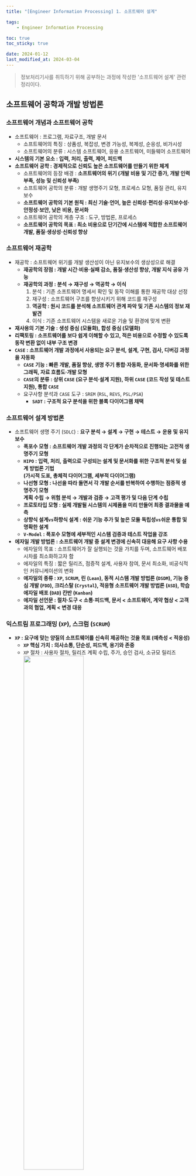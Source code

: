 ```yaml
---
title: "[Engineer Information Processing] 1. 소프트웨어 설계"

tags:
    - Engineer Information Processing

toc: true
toc_sticky: true

date: 2024-01-12
last_modified_at: 2024-03-04
---
```


> 정보처리기사를 취득하기 위해 공부하는 과정에 작성한 '소프트웨어 설계' 관련 정리이다.

## 소프트웨어 공학과 개발 방법론

### 소프트웨어 개념과 소프트웨어 공학

- 소프트웨어 : 프로그램, 자료구조, 개발 문서
  - 소프트웨어의 특징 : 상품성, 복잡성, 변경 가능성, 복제성, 순응성, 비가시성
  - 소프트웨어의 분류 : 시스템 소프트웨어, 응용 소프트웨어, 미들웨어 소프트웨어
- <b>시스템의 기본 요소 : 입력, 처리, 출력, 제어, 피드백</b>
- <b>소프트웨어 공학 : 경제적으로 신뢰도 높은 소프트웨어를 만들기 위한 체계</b>
  - 소프트웨어의 등장 배경 : <b>소프트웨어의 위기 (개발 비용 및 기간 증가, 개발 인력 부족, 성능 및 신뢰성 부족)</b>
  - 소프트웨어 공학의 분류 : 개발 생명주기 모형, 프로세스 모형, 품질 관리, 유지보수
  - <b>소프트웨어 공학의 기본 원칙 : 최신 기술·언어, 높은 신뢰성·편리성·유지보수성·안정성·보안, 낮은 비용, 문서화</b>
  - 소프트웨어 공학의 계층 구조 : 도구, 방법론, 프로세스
  - <b>소프트웨어 공학의 목표 : 최소 비용으로 단기간에 시스템에 적합한 소프트웨어 개발, 품질·생상성·신뢰성 향상</b>

### 소프트웨어 재공학

- 재공학 : 소프트웨어 위기를 개발 생산성이 아닌 유지보수의 생상성으로 해결
  - <b>재공학의 장점 : 개발 시간·비용·실패 감소, 품질·생산성 향상, 개발 지식 공유 가능</b>
  - <b>재공학의 과정 : 분석 → 재구성 → 역공학 → 이식</b>
    1. 분석 : 기존 소프트웨어 명세서 확인 및 동작 이해를 통한 재공학 대상 선정
    2. 재구성 : 소프트웨어 구조를 향상시키기 위해 코드를 재구성
    3. <b>역공학 : 원시 코드를 분석해 소프트웨어 관계 파악 및 기존 시스템의 정보 재발견</b>
    4. 이식 : 기존 소프트웨어 시스템을 새로운 기술 및 환경에 맞게 변환
- <b>재사용의 기본 기술 : 생성 중심 (모듈화), 합성 중심 (모델화)</b>
- <b>리팩토링 : 소프트웨어를 보다 쉽게 이해할 수 있고, 적은 비용으로 수정할 수 있도록 동작 변환 없이 내부 구조 변경</b>
- <b><code>CASE</code> : 소프트웨어 개발 과정에서 사용되는 요구 분석, 설계, 구현, 검사, 디버깅 과정을 자동화</b>
  - <b><code>CASE</code> 기능 : 빠른 개발, 품질 향상, 생명 주기 통합·자동화, 문서화·명세화를 위한 그래픽, 자료 흐름도·개발 모형</b>
  - <b><code>CASE</code>의 분류 : 상위 <code>CASE</code> (요구 분석·설계 지원), 하위 <code>CASE</code> (코드 작성 및 테스트 지원), 통합 <code>CASE</code></b>
  - 요구사항 분석과 ```CASE``` 도구 : ```SREM``` (```RSL```, ```REVS```, ```PSL/PSA```)
    - <b><code>SADT</code> : 구조적 요구 분석을 위한 블록 다이어그램 채택</b>

### 소프트웨어 설계 방법론

- 소프트웨어 생명 주기 (```SDLC```) : <b>요구 분석 → 설계 → 구현 → 테스트 → 운용 및 유지보수</b>
  - <b>폭포수 모형 : 소프트웨어 개발 과정의 각 단계가 순차적으로 진행되는 고전적 생명주기 모형</b>
  - <b><code>HIPO</code> : 입력, 처리, 출력으로 구성되는 설계 및 문서화를 위한 구조적 분석 및 설계 방법론 기법<br>(가시적 도표, 총체적 다이어그램, 세부적 다이어그램)</b>
  - <b>나선형 모형 : 나선을 따라 돌면서 각 개발 순서를 반복하여 수행하는 점증적 생명주기 모형<br>계획 수립 → 위험 분석 → 개발과 검증 → 고객 평가 및 다음 단계 수립</b>
  - <b>프로토타입 모형 : 실제 개발될 시스템의 시제품을 미리 만들어 최종 결과물을 예측</b>
  - <b>상향식 설계<code>vs</code>하향식 설계 : 쉬운 기능 추가 및 높은 모듈 독립성<code>vs</code>쉬운 통합 및 명확한 설계</b>
  - <b><code>V-Model</code> : 폭포수 모형에 세부적인 시스템 검증과 테스트 작업을 강조</b>
- <b>에자일 개발 방법론 : 소프트웨어 개발 중 설계 변경에 신속히 대응해 요구 사항 수용</b>
  - 에자일의 목표 : 소프트웨어가 잘 실행되는 것을 가치를 두며, 소프트웨어 배포 시차를 최소화하고자 함
  - 에자일의 특징 : 짧은 릴리즈, 점증적 설계, 사용자 참여, 문서 최소화, 비공식적인 커뮤니케이션의 변화
  - <b>에자일의 종류 : <code>XP</code>, <code>SCRUM</code>, 린 (<code>Lean</code>), 동적 시스템 개발 방법론 (<code>DSDM</code>), 기능 중심 개발 (<code>FDD</code>), 크리스탈 (<code>Crystal</code>), 적응형 소프트웨어 개발 방법론 (<code>ASD</code>), 학습 에자일 배포 (<code>DAD</code>) 칸반 (<code>Kanban</code>)</b>
  - <b>에자일 선언문 : 절차·도구 < 소통·피드백, 문서 < 소프트웨어, 계약 협상 < 고객과의 협업, 계획 < 변경 대응</b>

### 익스트림 프로그래밍 (```XP```), 스크럼 (```SCRUM```)

- <b><code>XP</code> : 요구에 맞는 양질의 소프트웨어를 신속히 제공하는 것을 목표 (예측성 < 적응성)</b>
  - <b><code>XP</code> 핵심 가치 : 의사소통, 단순성, 피드백, 용기와 존중</b>
  - ```XP``` 절차 : 사용자 절차, 릴리즈 계획 수립, 주가, 승인 검사, 소규모 릴리즈<br><img src="https://github.com/pocj8ur4in/pocj8ur4in.github.io/assets/105341168/3c2895a0-fcc9-4d80-ac10-f46d5e5258f6" width="60%">
  - <b><code>XP</code>의 12가지 프랙티스 : <code>Pair Programming</code>, <code>Planning Game</code>, <code>Test-Driven Development</code>, <code>Whole Team</code>, <code>Continuous Process</code>, <code>Small Releases</code>, <code>Coding Standards</code>, <code>Collective Code Ownership</code>, <code>Simple Design</code>, <code>System Metaphor</code>, <code>Sustainable Pace</code></b>
- ```SCRUM``` : 요구사항 변경에 신속히 대처할 수 있는  반복적이고 점진적인 팀 중심 소프트웨어 개발 방법론
  - ```SCRUM``` 5가지 가치 : 확약, 전념, 정직, 존중, 용기
  - <b><code>SCRUM</code> 역할 : 제품 책임자, 스크럼 마스터, 스크럼 팀</b>
  - <b><code>SCRUM</code> 절차 : 제품 백로그, 스프린트, 스프린트 일일 미팅, 스프린트 플래닝 미팅, 스프린트 리뷰, 스프린트 회고<br><img src="https://github.com/pocj8ur4in/pocj8ur4in.github.io/assets/105341168/15aa64aa-e1eb-46ba-8eb3-95257eefbe53" width="70%"></b>
    - <b>스프린트 : 작은 단위의 개발 업무를 단기간에 개발, 2~4주마다 이해 관계자에 진척도 보고</b>

## 현행 시스템 분석과 요구 분석

### 현행 시스템 분석

- 현행 시스템 분석 : 어떤 하위 시스템으로 구성되어 있는지 파악하는 절차
  - 현행 시스템 분석의 목적 : 개발 시스템의 개발 범위를 확인하고 이행하기 위한 방향성 설정
  - 시스템 아키텍처 : 상위 시스템과 하위 시스템이 어떤 관계로 상호 작용하는지 각 동작 원리와 구성을 표현한 것
  - <b>현행 시스템 파악 절차 : 시스템 및 인터페이스 →  소프트웨어 아키텍처 → 하드웨어 및 네트워크 구성</b>
    - 시스템 구성 : 기간 업무, 지원 업무로 구분
    - 시스템 기능 : 주요 기능과 하부 기능으로 계층형으로 표시
    - <b>인터페이스 현황 : 단위 업무 시스템 및 시스템 간 통신하는 데이터를 명시</b>
    - 소프트웨어 현황 : 소프트웨어 라이선스 적용 방식 (사이트, 서버, 프로세서, 코어, 사용자 수)
    - 하드웨어 현황 : 서버 사양, 서버 이중화 여부 파악
    - 네트워크 현황 : 시스템의 네트워크 구성 형태를 그림으로 표현
    - 개발 기술 환경 분석 : 플랫폼, ```OS```, ```DBMS```, 미들웨어 분석
- 플랫폼 : 응용 프로그램을 실행하기 위한 하드웨어와 소프트웨어의 결합
  - 플랫폼의 종류 : 운영체제, 어플리케이션, 클라우드, 데이터베이스, 개발, 모바일, ```IoT```, 인터넷 서비스, 개발...
  - <b>플랫폼 성능 특성 분석 항목 : 경과 시간, 사용률, 응답 시간, 가용성</b>
  - 플랫폼 성능 특성 분석 방법 : 성능 테스트, 사용자 인터뷰, 문서 점검
  - 플랫폼 사용할 때의 이점 : 개발·운영·유지보수 비용 감소, 안정성·보안성 향상, 여러 플랫폼·커뮤니티 지원
- ```OS``` : ```HW·SW``` 자원 관리 및 공통 서비스 제공, 사용자와의 인터페이스 제공
  - ```OS``` 분석 항목 : 종류, 버전, 패치 일자, 백업 주기 분석
  - ```OS``` 고려 사항 : 가용성, 성능, 기술 지원, 주변 기기, 구축 비용
  - ```OS``` 메모리 누수 : 실행 소프트웨어가 정상 종료되지 않고 남아있는 증상
- 오픈소스 라이선스 : ```GNU```, ```GNU GPLv1```, ```BSD```, ```Apache 2.0```, ```GNU Affero General Public License v3.0```, ```Eclipse Public License 2.0```, ```Mozilla Public License 2.0```, ```Creative Commons```
- ```DBMS``` : 응용 프로그램과 데이터의 중재자로서 모든 응용 프로그램들이 데이터베이스를 공유할 수 있도록 관리
  - ```DBMS``` 목적 : 종속성 및 중복성 문제를 해결하기 위해 제안
  - ```DBMS``` 종류 : ```Oracle```, ```MSSQL```, ```MySQL```, ```SQLite```, ```MongoDB```, ```Redis```
  - <b><code>DBMS</code> 분석 항목 : 가용성, 성능, 기술 지원, 상호 호환성, 구축 비용</b>

### 요구사항 개발

- 요구공학 : 사용자 요구가 반영된 시스템 개발을 위해 사용자 요구를 추출, 분석, 명세, 검증, 관리
  - 요구사항 베이스라인 : 이해 당사자 간의 명시적 합의, 프로젝트 목표 달성 여부를 확인하는 기준
  - <b>요구사항 분류 : 기능 요구사항과 비기능 요구사항을 구분하고 우선순위 여부를 확인</b>
    - <b>기술 내용에 따른 분류 : 기능 요구사항 (사용자가 원하는 기능)<code>vs</code>비기능 요구사항 (수행 환경, 제약 조건)</b>
    -  기술 관점 및 대상에 따른 분류 : 시스템 요구사항<code>vs</code>사용자 요구사항
- ```SWEBOK``` 기반 요구사항 개발 프로세스 : <b>도출 → 분석 → 명세 → 검증</b>
  - 요구사항 도출 : 현재 상태를 파악하고 문제를 정의하고 목표를 도출
  - <b>요구사항 분석 : 소프트웨어가 어떻게 상호 작용하는지 이해하고, 요구사항 정의를 도출 및 문서화</b>
    - <b>분석 기법 : 사용자 의견 청취, 사용자 인터뷰, 문서 및 모델 분석, 설문 조사</b>
    - 분석 단계 : 문제 인식 → 전개 → 평가 및 종합 → 검토 → 문서화
  - 요구사항 명세 : 시스템 정의 및 요구사항, 소프트웨어 요구사항을 문서화
    - <b>명세 기법 : 정형 명세 (수학적 + 정확한 표현, 명세·구현의 일치)<code>vs</code>비정형 명세 (자연어 + 작성·이해 용이, 다양한 전달 방법)</b>
  - 요구사항 확인 : 문서로 만들어진 내용을 확인 및 검증
  - 요구사항 관리 : 요구사항 명세서와 관련된 변경 사항을 추적 및 관리
- <b>요구사항 관리 도구의 필요성 : 프로세스 효율성 재고 및 관리·분석·추적·평가·의사소통 용이</b>
- 요구사항 할당 : 요구사항을 만족시키기 위한 아키텍처 구성 요소를 식별

### 요구사항 확인 기법과 ```FTR```

- 요구사항 확인 기법 : 인터뷰, 설문 조사, 시나리오, 스토리보드, 워크숍, 브레인스토밍, 분석 모델링
  - <b>프로토타이핑 : 도출된 요구사항을 토대로 시제품을 제작해 대상 시스템과 바교하여 추가 요구사항을 재작성</b>
    - 프로토타이핑 절차 : 요구사항 분석 → 설계 → 개발 → 검토·피드백 → 프로토타입 정제 → 요구사항 검증
  - 모델 검증 : 분석 단계에서 개발된 모델의 품질을 검증
    - 정적 분석 : 객체 모델에서 객체 간에 존재하는 의사소통 경로를 검증하기 위해 명세의 일관성·정확성 확인
    - 동적 분석 : 모델을 검증하기 위해 소스 코드를 직접 실행해 메모리 누수 현황 및 스레드 결함 분석
  - 요구사항 검토 : 여러 검토자자가 에러, 잘못된 가정, 불명확성, 표준과의 차이를 탐색
  - <b>인수 테스트 : 소프트웨어가 요구사항을 만족하는지 확인하기 위한 테스트</b>
    - 인수 테스트 종류 : 계약 인수 테스트, 규정 인수 테스트, ```α```·```β```검사, 사용자 인수 테스트, 운영 인수 테스트
    - 인수 테스트 절차 : 계획 → 설계 → 구현 → 검토 → 수행 → 완료
  - <b>정형 기술 검토 : 소프트웨어 개발 산출물 대상 요구사항 일치 여부·표준 준수·결합 발생 여부를 검토하는 정적 분석</b>
    - 정형 기술 검토 특징 : 구조화된 절차, 전문가의 참여 필요, 개발 초기 적용 가능, 문서화의 중요성
    - <b>정형 기술 검토 지침 : 의제 및 범위 유지, 참가자 수 제한, 체크리스트 및 일정 할당, 검토에 집중, 논쟁 제한, 명확한 문제 영역</b>

### ```UML```과 럼바우 분석 기법

- 개념 모델링 : 요구사항을 이해하기 쉽도록 실 세계의 상황을 단순화하여 개념적으로 표현한 모델을 생성하는 과정
  - 개발 대상 도메인의 엔티티 및 관계와 종속성을 반영
- <b><code>UML</code> : 객체지향 소프트웨어 개발 과정의 모델링 기술 및 방법론을 통합한 범용 모델링 언어</b>
  - ```UML``` 특성 : 시각화, 문서화, 명세화, 구축, 확장성, 표준화된 언어
  - <b><code>UML</code> 관점 : 기능적 (유스케이스 다이어그램), 정적 (클래스 다이어그램), 동적 (시퀀스·상태 다이어그램)</b>
  - <b><code>UML</code> 구성 : 사물 (객체 간의 관계 형성 대상), 관계 (객체 간의 연관성 표현), 다이어그램 (격체의 관계 도식화)</b>
    - <b>스테레오타입 : <code>UML</code> 구성 외에 추가적인 확장 요소를 표현 (<code><<>></code>으로 포현)</b>
    - <code>UML</code> 접근 제어자 : ```public``` (```+```), ```private``` (```-```), ```protected``` (```#```), ```package``` (```~```)
    - <code>UML</code> 표현 : ```1``` (```1``` 객체 연결), ```*``` 또는 ```0..*``` (0이거나 0 이상 객체 연결), ```1..*``` (1이거나 1 이상 객체 연결), ```0..1``` (0이거나 1 객체 연결), ```1, 3, 5``` (1이거나 3이거나 6 객체 연결), ```n``` (```n```개 객체 연결), ```m..*``` (```m```이거나 ```m```개 이상 객체 연결)
- <b>럼바우 객체지향 분석 (= 객체 모델링 기법) : 소프트에어 구성 요소를 그래픽으로 모형화</b>
  - <b>럼바우 객체지향 분석 절차 : 객체 모델링 (객체 다이어그램) → 동적 모델링 (상태도) → 기능 모델링 (자료 흐름도)</b>
    - 객체 모델링 : 시스템에서 요구되는 객체를 찾아 속성, 연산, 관계를 규정하여 객체를 다이어그램으로 표시
    - 동적 모델링 : 제어 흐름, 상호 작용, 동작 순서 등의 상태를 시간 흐름에 따라 상태 다이어그램으로 표시
    - 기능 모델링 : 여러 프로세스 간 자료 흐름 표시 (어떤 데이터를 입력해 어떤 결과를 가져올 수 있을지 표현)

### ```UML``` 다이어그램

- <b>구조 다이어그램 : 시스템 구조와 구성 요소 간의 관계를 시각적으로 표현</b>
  - <b>클래스 다이어그램 : 시스템 내 클래스·인터페이스 및 그 관계를 시각적 표현, 클래스 속성·메소드로 구현 정보 제공</b>
  - 객체 다이어그램 : 특정 시점의 객체 간의 관계 및 상태 표현, 클래스들이 어떻게 실제로 인스턴스화되는지 표현
  - 복합체 구조 다이어그램 : 시스템의 복잡한 구조를 모델링하기 위해 객체의 내부 구조 및 상호 작용을 표현
  - 배치 다이어그램 : 시스템의 물리적 배치 및 구성, 하드웨어와 소프트웨어 간의 관계를 표현
  - <b>컴포넌트 다이어그램 : 소프트웨어 시스템의 컴포넌트의 구조 및 관계 표현, 어떤 기능을 수행하는지 나타내 모듈화 및 재사용에 유용</b>
  - 패키지 다이어그램 : 시스템을 구성하는 여러 개체를 그룹화하여 표현하여 모듈화나 구조화를 표현
- <b>행위 다이어그램 : 시스템 내 상호작용, 메시지 흐름, 객체 간의 상호 작용와 같은 시스템의 동작을 그래픽으로 표현</b>
  - 유스케이스 다이어그램 : 시스템 및 시스템과 사용자 간의 상호 작용을 시각적으로 표현
  - <b>액티비티 다이어그램 : 시스템 내부 프로세스나 작업 흐름을 시각적으로 표현</b>
  - 상태 머신 다이어그램 : 객체의 생명주기와 상태 변화를 상태, 이벤트, 전이로 구성하여 표현
  - 협력 다이어그램 : 객체들이 서로 메시지를 주고받는 과정을 객체, 메시지로 표현
  - 상호 작용 다이어그램 : 유스케이스를 수행하기 위해 객체들이 어떻게 상호 작용하는지 객체 간 메시지를 통해 표현
    - <b>순차 다이어그램 : 시스템 구성 요소들이 어떻게 상호 작용하는지 객체, 생명선, 실행, 메시지, 시간으로 표현</b>
    - 통신 다이어그램 : 시스템에서 객체 간의 통신을 객체 간의 관계 및 역할, 메시지 흐름, 시간 흐름으로 표현
- <b>클래스 다이어그램 : 시스템을 구성하는 객체 간의 관계를 추상화한 모델을 논리적 구조로 표현</b><br><img src="https://github.com/pocj8ur4in/pocj8ur4in.github.io/assets/105341168/f36208b8-a953-41f7-99fc-08b8d3c92de6" width="60%">
- 유스케이스 다이어그램 : 사용자 요구를 기능적 측면에서 기술하기 위해 액터와 유스케이스로 구성하여 표현<br><img src="https://github.com/pocj8ur4in/pocj8ur4in.github.io/assets/105341168/2d87dd8e-b6b4-42c1-be8c-ab555c15a5af" width="60%">
  - <b>유스케이스 다이어그램 요소 : 시스템 경계, 액터, 유스케이스, 관계 (연관, 포함, 확장, 일반화)</b>
  - 유스케이스 다이어그램 작성 단계 : 액터 식별 → 유스케이스 식별 → 관계 정의 → 유스케이스 구조화
  - 유스케이스 다이어그램 관계 표현 : ```UML``` 관계를 통해 표현<br><img src="https://github.com/pocj8ur4in/pocj8ur4in.github.io/assets/105341168/08a0c2b5-b7ad-420f-9b08-979fdf3deaf7" width="70%">
    - ```UML``` 연관 관계 : 한 사물의 객체가 다른 사물의 객체와 연결된 것을 표현 (연관 관계명, 역할명)
    - <b><code>UML</code> 의존 관계 : 연관 관계와 동일하나, 메소드드를 사용할 때처럼 짧은 시간만을 유지</b>
    - <b><code>UML</code> 일반화 관계 : 객체지향의 상속 관계를 표현 (하위 클래스와 상위 클래스 간의 관계를 표현)</b>
    - ```UML``` 집합 관계 : 전체 객체와 부분 객체 간의 관계를 표현
    - ```UML``` 포함 관계 : 부분 객체가 전체 객체에 속하는 강한 집합 연관의 관계를 표현
    - <b><code>UML</code> 실체화 관계 : 인터페이스와 실제 구현된 일반 클래스 간의 관계로 존재하는 행동에 대한 구현을 표현</b>

## <code>UI</code> 설계

### <code>UI</code> 환경 분석

- <code>UI</code> 표준을 위한 환경 분석
  - 사용자 경향 분석 : 기존 <code>UI</code> 경향을 숙지해 현재 <code>UI</code>의 단점 작성
  - 기능 및 설계 분석 : 기능 조작성, 오류 방지, 최소한의 조작으로 업무 처리가 가능한지, <code>UI</code>의 정보 전달이 어떤지
- <code>UI</code> 요구사항 요소 : 데이터 요구, 기능 요구, 제품 및 서비스 품질, 제약 사항
- 정황 시나리오 : 개발 서비스의 초기 모양 상상 (사용자 관점에서 높은 수준·낙관적 상황을 가정해 기초 시나리오 작성)

### <code>UI</code> 표준과 지침

- <code>UI</code> : 인간, 디지털 기기, 소프트웨어 간에 의사소통이 가능하도록 만든 매개체
  - <code>UI</code> 분야 : 표현, 정보 제공 및 전달, 기능<br>→ 웹 디자인, 모바일 앱 디자인, 게임 디자인, 산업 디자인, 기계 학습 인터페이스
  - <b><code>UI</code> 개발 시스템이 가져야할 기능 : 사용자의 입력 검증, 에러 및 에러 메시지 처리, 도움과 프롬프트 제공</b>
- <b><code>UI</code> 설계 원칙 : 직관성, 유효성, 학습성, 유연성</b>
- <b><code>UI</code> 설계 지침 : 사용자 중심, 일관성, 단순성, 가시성, 표준화, 접근성, 결과 예측 가능, 명확성, 오류 발생 해결</b>
- <code>UI</code> 구현 표준 : 화면 구성, 화면 이동과 같이 화면에서 공통적으로 갖춰어야 할 최소의 <code>UI</code> 요소 및 배치 규칙
  - <code>UI</code> 설계 시 오류 지침 : 명확하고 이해하기 쉬운 메시지, 문제 해결 방법 제공, 시각적 강조 및 사용자 경험 고려
  - <code>UI</code> 표준 구성 : 전체 <code>UX</code> 원칙, 정책·철학, <code>UI</code> 스타일 가이드, <code>UI</code> 패턴 모델 정의, <code>UI</code> 표준 수립 조직 구성
- <code>UX</code> : 제품을 대상으로 직·간접적으로 사용하면서 느끼고 생각하는 지각·반응·행동과 같은 모든 경험

### <code>UI</code> 설계

- <code>UI</code> 설계 단계 : 문제 정의 → 사용자 모델 정의 → 작업 분석 → 컴퓨터 오브젝트·기능 정의 → ```UI``` 정의 → 디자인 평가
  - <code>UI</code> 메뉴 구조 설계, 내부 및 외부 화면과 폼 설계, <code>UI</code> 검토 수행
  - <code>UI</code> 요구사항 정의 : 시스템 구조, 사이트맵, 프로세스 정의, 화면 설계
- <b><code>UI</code>의 종류 : <code>CLI</code>, <code>GUI</code>, <code>NUI</code>, <code>OUI</code>, <code>TUI</code>, <code>WUI</code>, <code>Touch UI</code></b>
- <code>UI</code> 설계 도구
  - 와이어 프레임 : 화면 단위로 레이아웃을 설계
  - <b>목업 : 실물 크기의 정적 모형을 시각적으로 구현</b>
  - 스토리보드 : 사용자, 작업, 인터페이스 간의 상호 작용을 시각화
- <b><code>UI</code>의 요소 : 라디오 버튼, 체크박스, 토글 버튼, 드롭다운 리스트</b>
- ```UI``` 프로토타입 : 시제품을 제작해 대상 시스템과 비교하면서 개발 중에 도출되는 추가 요구사항을 지속적으로 재작성
- 감성 공학 : 인간이 가진 소망으로서의 이미지나 감성 구체화 (```HCI``` 설계에 정량 측정 및 평가, 여러 학문 융합)

## ```SW``` 설계

### ```SW``` 설계 모델링

- <b><code>SW</code> 설계 모델링 : 요구사항에 만족하는 <code>SW</code>의 내부 구조 및 동적 행위를 모델링하여 표현</b>
  - ```SW``` 설계 모델링 주의사항 : 요구사항 분석의 정확성, 모델링의 명확성, 모듈화의 적절성, 일관성 유지, 변화 대응
  - ```SW``` 설계 원리 : 분할과 정복, 추상화, 단계적 분해, 모듈화, 정보 은닉
  - <b><code>SW</code> 설계 분류 : 상위 설계 (아키텍처, 데이터, 인터페이스) / 하위 설계 (모듈, 자료구조, 알고리즘)</b>
- <code>SW</code> 공학에서의 모델링 : 모델과 ```ing```의 결합으로 모델을 만드는 일을 의미
  - <code>SW</code> 설계 대상 : 구조 모델링, 행위 모델링
  - <code>SW</code> 설계 방법 : 구조적 설계, 자료 중심 설계, 객체지향 설계
- <b><code>SW</code> 구조도 : 모듈과 모듈 간의 관계를 상자와 선으로 표시하는 구조적 설계 방법</b>
  - <code>SW</code> 구조도 용어 : ```Fan-in```, ```Fan-out```, ```Depth```, ```Width```, ```Super Ordinate```, ```Subordinate```

<img src="https://github.com/pocj8ur4in/pocj8ur4in.github.io/assets/105341168/1d597b81-18c1-43e3-833b-7a63ced56739" width="60%">

### 구조적 분석 도구

- <b>자료 흐름도 : 시스템 내 모든 자료를 처리, 자료 흐름, 자료 저장소, 단말로 기술하여 분석</b>
  - <b>자료 흐름도 특징 : 시스템·프로그램 간 총체적 데이터 흐름 표시 가능, 다차원적·그림 중심·하향식 분할 원리</b>
  - 자료 흐름도 원칙 : 자료 보존, 최소 자료 입력, 독립성, 지속성, 순차 처리, 영구성
  - <b>자료 흐름도의 구성 요소 및 표기법 : 화살표·원·사각형·직선으로 표시</b><br><img src="https://github.com/pocj8ur4in/pocj8ur4in.github.io/assets/105341168/187981a0-bb1b-4cec-806e-6dcb65556ec4" width="80%">
- 소단윈 명세서 : 세분화된 자료 흐름도에서 최하위 단계 프로세스의 처리 절차를 설명
- 구조적 언어 : 자연어의 일부분으로 한정된 단어, 문형와 같은 제한된 구조로 명세서 작성
- 의사 결정 나무 : 현재 상황과 목표와의 상호 관련을 나무 가지로 표현
- 의사 결졍표 : 복잡한 의사결정 논리를 기술하여 자료 처리 분야에 활용
- <b>자료 사전 : 시스템과 관련된 모든 자료 명세 및 속성을 파악하기 위해 조직화된 도구</b><br><img src="https://github.com/pocj8ur4in/pocj8ur4in.github.io/assets/105341168/9c2cbcaf-1bca-486a-90ac-70702a62962c" width="80%">

### 모듈

- <b>모듈 : 전체 프로그램에서 어떤 기능을 수행할 수 있는 실행 코드<b>
  - <b>모듈화를 통해 얻을 수 있는 것 : 유지보수 용이성, 재사용성, 테스트 용이성, 확장성, 독립성</b>
  - <b>결합도 : 서로 다른 모듈 간의 기능적인 연관 정도 (결합도를 낮게 하면 독립성이 향상)</b><br><img src="https://github.com/pocj8ur4in/pocj8ur4in.github.io/assets/105341168/7e0cc48a-3e81-42f4-be75-778d43d5106b" width="70%">
  - <b>응집도 : 같은 모듈 내 요소들이 서로 관련된 정도 (응집도가 높으면 필요한 요소들로 구성됨을 의미)</b><img src="https://github.com/pocj8ur4in/pocj8ur4in.github.io/assets/105341168/52f3b489-9f22-4ab1-810a-983ffabe4bfc" width="70%">
  - <b> 모듈 설계 방법 : 출입구 하나, 유지보수 쉽게, 모듈 크기 작게·예측 가능하게, 계층적 자료 조직, 복잡도·중복 최소</b>
  - <b>모듈 (실질적인 구현 단위)<code>vs</code>컴포넌트 (실제 동작하는 엔티티 단위)</b><br><img src="https://github.com/pocj8ur4in/pocj8ur4in.github.io/assets/105341168/aa627e7c-90eb-4925-a549-d4230444e985" width="70%">
  - 모듈 분할의 특징 : 추상화, 모듈화, 정보 은닉, 복잡도, 시스템 구조

### 재사용

- <b>재사용 : 검증된 기능을 파악하여 재구성</b> (라이브러리, 프레임워크, 컴포넌트, 마이크로서비스)
  - <b>재사용 규모에 따른 구분 : 함수와 객체, 어플리케이션, 컴포넌트</b>
- 공통 모듈 : 각 서브 시스템에서 공통으로 사용하는 기능을 묶어 하나의 공통된 모듈로 개발
  - <b>공통 모듈 명세 기법 : 정확성, 명확성, 완전성, 일관성, 추적성</b>
  - 공통 모듈 테스트 : 화이트박스 테스트, 메소드 기반 테스트, 화면 기반 테스트
- 모듈 명세화 도구 : 흐름도, 의사결정도, ```PDL```, 상태 전이도, 행위도
  - <b><code>N-S</code> 도표 : 구조적 프로그램의 순차-선택-반복의 구조를 사각형으로 도식화</b>
  - 의사 코드 : 사람이 이해하기 쉽도록 약속된 형식으로 작성된 코드
  - 의사 결정표 : 모듈의 동작을 결정하는 조건과 결과를 표로 나타낸 문서

### 소프트웨어 아키텍처

- 소프트웨어 아키텍처 : 요구사항을 기반으로 개발 대상 소프트웨어의 기본 틀을 만드는 것
  - <b>소프트웨어 아키텍처 시스템 품질 속성 : 가용성, 변경 용이성, 성능, 보안성, 사용 편의성, 시험 용이성</b>
  - 소프트웨어 아키텍처 특징 : 간략성, 추상화, 가시성
  - 소프트웨어 아키텍처 복잡도 관리 종류 : 과정 추상화, 데이터 추상화, 제어 추상화
  - <b>아키텍처 프레임워크 : 복잡한 소프트웨어 문제의 해결 및 서술에 필요한 기본 구조를 제공하여 재사용 용이하게 함</b><br><img src="https://github.com/pocj8ur4in/pocj8ur4in.github.io/assets/105341168/4f99f136-db35-49a6-a52f-b8f59719568a" width="70%">
  - 소프트웨어 아키텍처 설계 원리 : 단순성, 효율성, 분할 및 계층화, 추상화, 모듈화
  - <b>소프트웨어 설계 과정 : 설계 목표의 설정 → 시스템 타입 결정 → 스타일 적용 및 커스텀마이즈 → 서브 시스템 기능·인터페이스 동작 작성 → 아키텍처 설계 검토</b>
- 소프트웨어 아키텍처 평가 방법론 : 예측 평가, 실무 평가, 사례 평가, 정량적 평가
  - 소프트웨어 아키텍처 평가 방법론 종류 : ```SAAM```, ```ATAM```, ```CBAM```, ```ARID```, ```ADR```
- 소프트웨어 아키텍처 ```4+1 View Model``` : 다양하고 동시적인 뷰를 기반으로 소프트웨어 위주 시스템 아키텍처 묘사
  - 소프트웨어 아키텍처 ```4+1 View Model``` 구성 요소 : 유스케이스 뷰, 논리 뷰, 프로세스 뷰, 구현 뷰, 배포 뷰

### 소프트웨어 아키텍처 패턴

- <b>소프트웨어 아키텍처 패턴 : 소프트웨어 아키텍처를 설계하는 데 발생하는 문제점을 해결하기 위한 재사용 가능한 솔루션</b>
  - 계층 구조 패턴 : 소프트웨어를 계층 단위로 나눔 (프레젠테이션, 어플리케이션, 데이터의 ```3-tier``` 아키텍처 패턴)
- <b><code>MVC</code> : <code>UI</code>와 비즈니스 로직을 분리해 모델, 뷰, 컨트롤러로 구성된 패턴</b>
- 클라이언트-서버 패턴 : 하나의 서버와 다수의 클라이언트로 구성하여 서버에 서비스를 요청하면 통신하는 구조
- <b>파이프 필터 패턴 : 데이터 스트림을 생성 및 처리하기 위해 필터, 파이프로 구성된 패턴</b>
- <code>Peer to Peer</code> 패턴 : 클라이언트-서버에 대칭적 특징 추가, 한 컴포넌트에 대응되는 <code>Peer</code>로 클라이언트, 서버 수행
- 브로커 패턴 : 컴포넌트가 컴퓨터와 사용자를 연결해주는 중앙 집중식 서버인 브로커 역할을 하며 분산 시스템에 사용
- 블랙보드 패턴 : 결정적 해결 전략이 없는 문제의 해결을 위해 블랙보드의 데이터를 컴포넌트에서 검색
- 이벤트 버스 패턴 : 소스 이벤트가 메시지를 발행하면 해당 채널 구독자가 메시지 수신 후 해당 이벤트 처리
- 인터프리터 패턴 : 표현식으로 특정 언어로 작성된 프로그램을 해석하는 컴포넌트 설계에 사용

### 코드 설계

- 코드 설계 : 데이터의 사용 목적에 따라 식별·분류·배열하기 위해 사용하는 숫자·문자·기호
  - 코드 설계 순서 : 코드 대상 선정 → 코드화 목적 명확화 → 코드 부여 대상 수 확인 → 사용 범위 결정 → 사용 기간 결정 → 코드화 대상 특성 분석 → 코드 부여 방식 결정 → 코드 문서화
  - 코드 설계 목적 : 고유성, 분류 편리성, 배열 효율성, 간결성, 유지보수 편리성, 코드 독립성, 코드 편의성
  - 코드 설계 고려 사항 : 기계 처리 적합성, 사용 편리성, 코드 공통성, 코드 쳬계셩, 코드 유연성
- <b>코드 기능 : 표준화, 간소화 + 분류, 식별, 배열 + 연상, 암호화, 오류 검출</b>
- 코드 분류 : 식별 코드, 분류 코드, <b>순차 코드</b>, 블록 코드, 그룹 분류식 코드, 10진 분류 코드, <b>표의 숫자 코드</b>, 연상 코드
- <b>코드 오류 종류 : 필사 오류, 전위 오류, 이중 오류, 생략 오류, 추가 오류, 임의 오류</b>

## 객체지향 설계와 디자인 패턴

### 소프트웨어 설계 기법과 객체지향 프로그래밍

- 구조적 프로그래밍 : 한개의 입력과 한개의 출력 구조를 갖게 하여 프로그램 이해 및 디버깅 작업이 쉬움
- 절차적 프로그래밍 : 순서대로 일련의 명령어를 나열하는 함수 기반 프로그래밍
- 객체지향 프로그래밍 : 컴퓨터 소프트웨어를 객체 단위로 구분하고, 객체 간의 모음으로 설계하는 것
  - <b>객체지향 : 개체 (<code>Entity</code>)를 속성과 메소드로 결합해 객체로 표현</b>
  - <b>객채지향 프로그래밍 구성 요소 : 클래스 (<code>Class</code>), 객체 (<code>Object</code>), 속성 (<code>Attribute</code>), 메소드 (<code>Method</code>), 메시지 (<code>Message</code>)</b>
  - <b>객체지향 특징 : 캡슐화, 정보은닉, 추상화, 상속성, 다형성</b>
  - <b>객체지향에서의 관계성 : (<code>is member of</code>) 연관성, (<code>is instance of</code>) 분류화, (<code>is part of</code>) 집단화, (<code>is a</code>) 일반화·특수화</b>
  - <b>오버로딩 : 한 클래스 내에서 같은 이름의 메소드를 사용하는 것 (매개 변수의 유형 및 개수가 달라지게 함)</b>
  - 오버라이딩 : 상속 관계의 두 클래스의 상위 클래스에서 정의한 메소드를 하위 클래스에서 재정의하는 것

### 객체지향 설계 원칙

- <b>객체지향 설계 원칙 : <code>SOLID</code></b>
  - <b>단일 책임의 원칙 (<code>SRP</code>) : 객체가 단 하나의 책임만을 가져야 함</b>
    - 객체는 단 하나의 기능만을 수행하고, 이 기능에 대한 변경 사항이 있으면 해댱 객체만 수정되어야 함
  - <b>개방-폐쇄의 원칙 (<code>OCP</code>) : 소프트웨어 구성 요소는 확장에 대해선 개방적, 수정에 대해선 폐쇄적이여야 함</b>
    - 기능이 추가되면 기존 코드를 수정하지 않고, 기존 코드를 확장하도록 설계해야 함
  - <b>리스코프 치환 원칙 (<code>LSP</code>) : 부모 클래스가 들어갈 자리를 자식 클래스로 대체해도 계획대로 작동되어야 함</b>
    - 어떤 클래스가 상속 관계에 있을 때, 자식 클래스는 부모 클래스의 역할을 수행할 수 있어야 함
  - <b>인터페이스 분리 원칙 (<code>ISP</code>) : 클라이언트는 자신이 사용하지 않는 메소드와 의존 관계를 맺으면 안됨</b>
    - 클라이언트가 사용하지 않는 인터페이스에 영향받지 않게 해, 불필요한 의존성을 줄이고 코드 유연성을 높임
  - <b>의존 역전 원칙 (<code>DIP</code>) : 구현이 아닌 추상화에 의존해야 함 (상위 모듈은 하위 모듈에 의존하면 안됨)</b>
    - 추상화된 인터페이스나 추상 클래스에 의존해야 하며, 의존성 주입을 통해 런타임 시 의존 관계 설정 가능
- 객체지향 개발 방법론 종류 : ```Booch``` (다이어그램 기반), ```OOSE``` (유스케이스 활용), ```OMT``` (모델링 기반)
  - <b><code>Coad & Yourdon</code> : <code>E-R</code> 다이어그램으로 객체의 행위를 데이터 모델링 (→ <code>UML</code>)</b>
- 클래스 설계 : 분석 단계 중 아직 확정되지 않은 클래스 내부 부분 중에 구현에 필요한 중요 사항을 결정
  - 클래스 인터페이스 : 클래스 구현, 클래스 사용, 클래스 확장
  - <b>협업에 의한 설계 : 선행 조건, 결과 조건, 불변 조건</b>

### 디자인 패턴

- <b>디자인 패턴 : 자주 사용하는 설계 형태를 정형화하여, 유형별로 설계 템플릿을 만들고 소프트웨어 개발 중의 과제 해결</b>
  - <b>디자인 패턴 장점 : 검증된 해결책 → 높은 생산성, 시간·비용 절감, 구조 파악 쉬움, 원활한 의사소통</b>
  - <b>디자인 패턴 단점 : 객체지향 위조, 초기 비용 부담, 패턴 이해 선행, 코드 복잡성 증가</b>
  - <b>디자인 패턴 구성 : 문제, 해결책, 결과, 이름, 컨텍스트, 구성 요소, 상호 작용, 문서화, 유연성, 일반성, 적용 예시, 품질 향상, 적용 가능성, 개발 방법론, 팀원 협업 + 알려진 사례, 샘플 코드</b>
- 디자인 패턴 활용 : 새로운 소프트웨어 개발, 기존 소프트웨어 리펙토링 및 기능 추가

### ```GOF``` 패턴

- <b><code>GoF</code> 패턴 : 객체 지향 설계 단계 중에 재사용에 유용한 설계들을 디자인 패턴으로 분류</b>
  - <b>생성 패턴 : 객체 생성 패턴 (객체 생성·변경이 시스템에 미치는 영향 최소화, 객체 생성·참조 과정 추상화)</b>
    - 팩토리 메소드 : 상위 클래스에서 객체를 생성하는 인터페이스를 정의하고, 하위 클래스에서 인스턴스 생성
    - <b>싱글톤 : 전역 변수를 사용하지 않고, 객체를 하나만 생성하여 생성된 객체를 어디에서든 참조하도록 함</b>
    - 프로토타입 : 프로토타입을 먼저 생성하고 인스턴스를 복제하여 사용
    - 빌더 : 객체를 생성하는 방식을 분리하여, 복잡한 객체를 생성하기 위해 다양한 객체들을 조합
    - <b>추상 팩토리 : 구체적인 클래스에 의존하지 않고 서로 연관된 객체들의 조합을 인터페이스로 제공</b>
  - <b>구조 패턴 : 클래스·객체 조합 패턴 (복잡한 구조를 개발하기 쉽게, 새로운 기능의 복합 객체 생성에 효과적)</b>
    - ```Adapter``` : 클래스 인터페이스를 다른 인터페이스롤 변환하여 다른 클래스가 이용 가능하게 함
    - ```Bridge``` : 구현부에서 추상층을 분리해 각자 독립적으로 확장
    - ```Composite``` : 객체들의 관계를 트리 구조로 작성해 복합 객체와 단일 객체를 구분 없이 다름
    - ```Decorator``` : 주어진 상황·용도에 맞게 어떤 객체에 다른 객체를 덧붙임
    - ```Facade``` : 서브 시스템의 인터페이스 집합에 대해 통합된 인터페이스 ```Wrapper``` 제공
    - ```Flyweight``` : 크기가 작은 여러 객체를 매번 생성하는 대신 가능한 한 공유하여 메모리 절약
    - ```Proxy``` : 접근이 어려운 객체에 접근 가능한 프록시 객체 및 그에 대한 인터페이스 제공
  - <b>행위 패턴 : 객체 상호 작용 패턴 (클래스·객체들이 상호 작용하는 방법 및 책임 분산, 메시지 교환과 관련)</b>
    - 책임 연쇄 : 요청을 처리할 객체가 둘 이상 존재하여, 한 객체가 처리 못하면 다음 객체롤 넘어가도록 함
    - ```Iterator``` : 접근이 잦은 객체는 동일한 인터페이스를 활용하도록 함
    - ```Command``` : 명렁어를 캡슐화하여 재사용 및 취소할 수 있도록 필요한 정보를 로그에 남김
    - ```Interpreter``` : 언어에 문법 표현을 정의
    - ```Memento``` : 특정 시점의 객체 내부 상태를 객체화해, 이후 요청에 따른 객체를 해당 시점으로 롤백 가능
    - ```Memento``` : 이벤트 발행·구독, 객체 상태 변화 및 전달에 따라, 객체에 상속된 객체들에 변화 상태 전달
    - ```State``` : 객체 상태에 따라 이벤트를 다르게 처리하도록 함
    - ```Strategy``` : 동일 계열 알고리즘을 개별적으로 캡슐화하여, 상호 교환 및 독립적으로 원하는 알고리즘 사용
    - ```Visitor``` : 처리 기능을 별도의 클래스로 구성하고, 분리된 처리 기능은 각 클래스를 방문하여 수행
    - ```Template``` : 상위에서 인터페이스를 정의하고, 하위에서 이를 구체화
    - ```Mediator``` : 상호 작용을 캡슙화하여 결합도를 낮추도록 함

## 시스템 인터페이스 설계

### 시스템 인터페이스 요구사항 확인

- 시스템 인터페이스 내·외부 요구사항 : 개발 대상 조직 내·외부 시스템 연동을 통하여 상호 작용을 하기 위한 접속 방법
- 시스템 인터페이스 요구사항 : 요구사항 구성, 내·외부 인터페이스의 이름, 연계 대상 시스템, 연계 범위·내용·방식, 송신 데이터, 인터페이스 주기
- <b>시스템 인터페이스 요구사항 분류 : 기능적 요구사항, 비기능적 요구사항</b>
- <b>시스템 인터페이스 요구사항 분석 절차 : 명세 작성 → 자료 준비 → 기능·비기능 요구사항 구분 → 비교 분석 → 문서 공유</b>
- 시스템 인터페이스 요구사항 검증 : 인터페이스 설계·구현 이전에 사용자 요구사항을 명세하고, 개발 범위를 설정
  - 시스템 인터페이스 요구사항 검증 절차 : 검토 계획 수립 → 검토 및 오류 수정 → 베이스라인 설정
  - <b>시스템 인터페이스 요구사항 검증 방법 : 프로토타이핑, 테스트 설계, <code>CASE</code>, 동료 검토, <code>Walk Through</code>, <code>Inspection</code></b>

### 시스템 인터페이스 대상 식별

- 시스템 인터페이스 대상 식별 : 개발 대상 시스템과 연계 시스템 사이의 인터페이스를 식별
  - <b>시스템 인터페이스 구성 : 송신 시스템, 수신 시스템, 중계 시스템</b>
  - 시스템 인터페이스 데이터 표준 : 시스템 간에 상호 교환되는 데이터의 표준 형식을 정의해 사용
- 시스템 인터페이스 상세 설계 : 직접 연계<code>vs</code>간접 연계
- 시스템 인터페이스 연계 기술 : ```DB Link```, ```DB Connection```, ```API/OpenAPI```, ```JDBC```, ```HyperLink```, ```Socket```, ```WebService```
- 시스템 인터페이스 송·수신 통신 유형 : 단방향, 동기·비동기 + 자연어 처리, 배치 처리, 실시간 처리
- 시스템 인터페이스 데이터 명세화 : 개체 정의서, 테이블 정의서, 코드 정의서
- 시스템 인터페이스 설계 : 시스템 구조와 서브 시스템 사이의 관계 표현
  - 시스템 인터페이스 설계 단계 : 요구사항 분석 → 인터페이스 디자인 → 인터페이스 구현 → 인터페이스 테스트 및 유지보수

### 미들웨어 솔루션

- <b>미들웨어 솔루션 : 클라이언트·서버 간 통신을 담당하는 시스템 소프트웨어 (표준화된 인터페이스로 일관성 제공)</b>
  - <code>DB</code> 미들웨어 : <code>DB</code> 벤더에서 제공하는 소프트웨어 (클라이언트에서 원격 <code>DB</code>와 연결)
  - 통신 미들웨어 : 분산 시스템에서 서로 다른 어플리케이션 간의 통신을 가능하게 함
    - <code>RPC</code> : 분산 처리 시스템에서 응용 프로그램의 프로시저를 통해 원격 프로시저를 로컬 프로시저처럼 호출
    - <b><code>MOM</code> : 메시지 기반 비동기식 메시지 전달 미들웨어, 이기종 분산 <code>DB</code> 데이터 동기화에 사용</b>
    - <code>ORB</code> : 로컬·원격지의 객체 간의 통신을 담당하는 객체지향 미들웨어 (<code>IDL</code> 사용)
    - <code>TP-Monitor</code> : 여러 소프트웨어 상호 간 혼합된 환경에서 세션, 시스템, <code>DB</code> 간 트랜잭션 감시
    - <b><code>WAS</code> : 서버 단에서 어플리케이션을 동작 가능하게 하여 동적 서버 컨텐츠 수행에 활용</b>